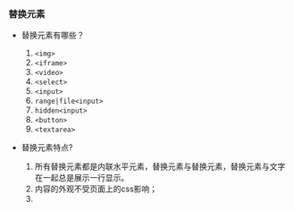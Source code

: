 ### 替换元素

* 替换元素有哪些？
    1. `<img>`
    2. `<iframe>`
    3. `<video>`
    4. `<select>`
    5. `<input>`
    6. `range|file<input>`
    7. `hidden<input>`
    8. `<button>`
    9. `<textarea>`

* 替换元素特点?
    1. 所有替换元素都是内联水平元素，替换元素与替换元素，替换元素与文字在一起总是展示一行显示。
    2. 内容的外观不受页面上的css影响；
    3. 